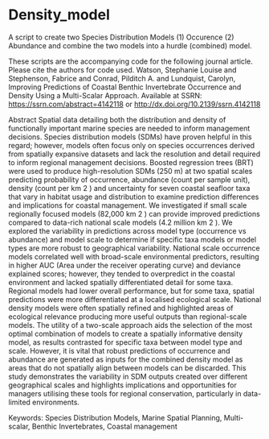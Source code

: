 # Density_model
A script to create two Species Distribution Models (1) Occurence (2) Abundance and combine the two models into a hurdle (combined) model.

These scripts are the accompanying code for the following journal article. Please cite the authors for code used. 
Watson, Stephanie Louise and Stephenson, Fabrice and Conrad, Pilditch A. and Lundquist, Carolyn, Improving Predictions of Coastal Benthic Invertebrate Occurrence and Density Using a Multi-Scalar Approach. Available at SSRN: https://ssrn.com/abstract=4142118 or http://dx.doi.org/10.2139/ssrn.4142118

Abstract
Spatial data detailing both the distribution and density of functionally important marine species are needed to inform management decisions. Species distribution models (SDMs) have proven helpful in this regard; however, models often focus only on species occurrences derived from spatially expansive datasets and lack the resolution and detail required to inform regional management decisions. Boosted regression trees (BRT) were used to produce high-resolution SDMs (250 m) at two spatial scales predicting probability of occurrence, abundance (count per sample unit), density (count per km 2 ) and uncertainty for seven coastal seafloor taxa that vary in habitat usage and distribution to examine prediction differences and implications for coastal management. We investigated if small scale regionally focused models (82,000 km 2 ) can provide improved predictions compared to data-rich national scale models (4.2 million km 2 ). We explored the variability in predictions across model type (occurrence vs abundance) and model scale to determine if specific taxa models or model types are more robust to geographical variability. National scale occurrence models correlated well with broad-scale environmental predictors, resulting in higher AUC (Area under the receiver operating curve) and deviance explained scores; however, they tended to overpredict in the coastal environment and lacked spatially differentiated detail for some taxa. Regional models had lower overall performance, but for some taxa, spatial predictions were more differentiated at a localised ecological scale. National density models were often spatially refined and highlighted areas of ecological relevance producing more useful outputs than regional-scale models. The utility of a two-scale approach aids the selection of the most optimal combination of models to create a spatially informative density model, as results contrasted for specific taxa between model type and scale. However, it is vital that robust predictions of occurrence and abundance are generated as inputs for the combined density model as areas that do not spatially align between models can be discarded. This study demonstrates the variability in SDM outputs created over different geographical scales and highlights implications and opportunities for managers utilising these tools for regional conservation, particularly in data-limited environments.

Keywords: Species Distribution Models, Marine Spatial Planning, Multi-scalar, Benthic Invertebrates, Coastal management



